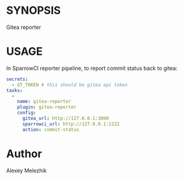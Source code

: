 # SYNOPSIS

Gitea reporter

# USAGE

In SparrowCI reporter pipeline, to report commit status back to gitea:

```yaml
secrets:
  - GT_TOKEN # this should be gitea api token
tasks:
  -
    name: gitea-reporter
    plugin: gitea-reporter
    config: 
      gitea_url: http://127.0.0.1:3000
      sparrowci_url: http://127.0.0.1:2222
      action: commit-status
```

# Author

Alexey Melezhik

